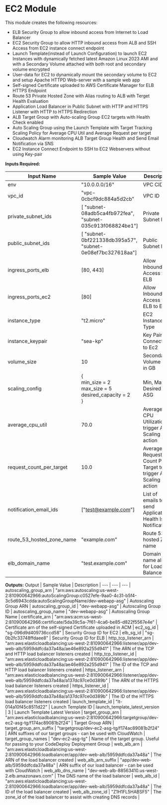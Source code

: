 # EC2 Module

This module creates the following resources:

* ELB Security Group to allow inbound access from Internet to Load Balancer
* EC2 Security Group to allow HTTP inbound access from ALB and SSH Access from EC2 instance connect endpoint
* Launch Template(instead of Launch Configuration) to launch EC2 Instances with dynamically fetched latest Amazon Linux 2023 AMI and with a Secondary Volume attached with both root and secondary volume encrypted
* User-data for EC2 to dynamically mount the secondary volume to EC2 and setup Apache HTTPD Web-server with a sample web app
* Self-signed Certificate uploaded to AWS Certificate Manager for ELB HTTPS Endpoint
* Route 53 Private Hosted Zone with Alias routing to ALB with Terget Health Evaluation
* Application Load Balancer in Public Subnet with HTTP and HTTPS Listener with HTTP to HTTPS Redirection
* ALB Target Group with Auto-scaling Group EC2 targets with Health Check enabled
* Auto Scaling Group using the Launch Template with Target Tracking Scaling Policy for Average CPU Util and Average Request per target
* Cloudwatch Alarm monitoring ALB Target Group Health and Send Email Notification via SNS
* EC2 Instance Connect Endpoint to SSH to EC2 Webservers without using Key-pair

**Inputs Required:**

Input Name | Sample Value | Description |
--- | --- | --- |
env | "10.0.0.0/16" | VPC CIDR |
vpc_id | "vpc-0cbcf9dc884a5d2cb" | VPC ID |
private_subnet_ids | [ "subnet-08adb5ca4fb972fea", "subnet-035c913f068824be1"] | Private Subnet IDs |
public_subnet_ids | [ "subnet-0bf221338db395a57", "subnet-0e08ef7bc327618aa"] | Public Subnet IDs |
ingress_ports_elb | [80, 443] | Allow Inbound Access to ELB |
ingress_ports_ec2 | [80] | Allow Inbound Access from ELB to EC2 |
instance_type | "t2.micro" | EC2 Instance Type |
instance_keypair | "sea-kp" | Key Pair for Connecting to Ec2 |
volume_size | 10 | Secondary Volume Size in GB |
scaling_config | { <br>  min_size = 2<br>  max_size = 5<br>  desired_capacity = 2<br>} | Min, Max, Desired for ASG |
average_cpu_util | 70.0 | Average CPU Utilization to trigger ASG Scaling action |
request_count_per_target | 10.0 | Average Request Count Per Target to trigger ASG Scaling action |
notification_email_ids | ["test@example.com"] | List of emails to send Application Health Issue Notifications |
route_53_hosted_zone_name | "example.com" | Route 53 hosted Zone name |
elb_domain_name | "test.example.com" | Domain name alias for Load Balancer |

**Outputs:**
Output | Sample Value | Description |
--- | --- | --- |
autoscaling_group_arn | "arn:aws:autoscaling:us-west-2:810900642966:autoScalingGroup:c0527efe-9aa0-4c31-b5f4-3c5d6943cdda:autoScalingGroupName/dev-webapp-asg" | Autoscaling Group ARN |
autoscaling_group_id | "dev-webapp-asg" | Autoscaling Group ID |
autoscaling_group_name | "dev-webapp-asg" | Autoscaling Group Name |
certificate_arn | "arn:aws:acm:us-west-2:810900642966:certificate/5da39c5a-7f61-4ca6-be85-d822f5567e4e" | Certificate arn of the self-signed Certificate uploaded in ACM |
ec2_sg_id | "sg-096d9d409736ccd58" | Security Group ID for EC2 |
elb_sg_id | "sg-0b2fc33748ffdaee8" | Security Group ID for ELB |
http_tcp_listener_arn | "arn:aws:elasticloadbalancing:us-west-2:810900642966:listener/app/dev-web-alb/5959ddfcda37a48a/ae46e892a255d941" | The ARN of the TCP and HTTP load balancer listeners created |
http_tcp_listener_id | "arn:aws:elasticloadbalancing:us-west-2:810900642966:listener/app/dev-web-alb/5959ddfcda37a48a/ae46e892a255d941" | The ID of the TCP and HTTP load balancer listeners created |
https_listener_arn | "arn:aws:elasticloadbalancing:us-west-2:810900642966:listener/app/dev-web-alb/5959ddfcda37a48a/a137dc97ce0d389b" | The ARN of the HTTPS load balancer listeners created |
https_listener_id | "arn:aws:elasticloadbalancing:us-west-2:810900642966:listener/app/dev-web-alb/5959ddfcda37a48a/a137dc97ce0d389b" | The ID of the HTTPS load balancer listeners created |
launch_template_id | "lt-014a10f45c8511d22" | Launch Template ID |
launch_template_latest_version | 3 | Launch Template Latest Version |
target_group_arn | "arn:aws:elasticloadbalancing:us-west-2:810900642966:targetgroup/dev-ec2-asg-tg/f174ac89081b2f24" | Target Group ARN |
target_group_arn_suffix | "targetgroup/dev-ec2-asg-tg/f174ac89081b2f24" | ARN suffixes of our target groups - can be used with CloudWatch |
target_group_names | "dev-ec2-asg-tg" | Name of the target group. Useful for passing to your CodeDeploy Deployment Group |
web_alb_arn | "arn:aws:elasticloadbalancing:us-west-2:810900642966:loadbalancer/app/dev-web-alb/5959ddfcda37a48a" | The ARN of the load balancer created |
web_alb_arn_suffix | "app/dev-web-alb/5959ddfcda37a48a" | ARN suffix of our load balancer - can be used with CloudWatch |
web_alb_dns_name | "dev-web-alb-88563410.us-west-2.elb.amazonaws.com" | The DNS name of the load balancer |
web_alb_id | "arn:aws:elasticloadbalancing:us-west-2:810900642966:loadbalancer/app/dev-web-alb/5959ddfcda37a48a" | The ID of the load balancer created |
web_alb_zone_id | "Z1H1FL5HABSF5" | The zone_id of the load balancer to assist with creating DNS records |